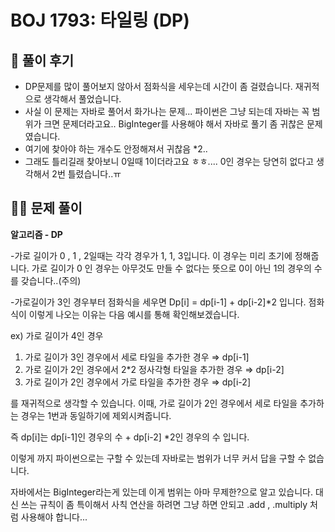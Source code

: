 # BOJ 1793:  타일링 (DP)

## 🌈 풀이 후기

- DP문제를 많이 풀어보지 않아서 점화식을 세우는데 시간이 좀 걸렸습니다. 재귀적으로 생각해서 풀었습니다.
- 사실 이 문제는 자바로 풀어서 화가나는 문제... 파이썬은 그냥 되는데 자바는 꼭 범위가 크면 문제더라고요.. BigInteger를 사용해야 해서 자바로 풀기 좀 귀찮은 문제였습니다.
- 여기에 찾아야 하는 개수도 안정해져서 귀찮음 *2..
- 그래도 틀리길래 찾아보니 0일때 1이더라고요 ㅎㅎ.... 0인 경우는 당연히 없다고 생각해서 2번 틀렸습니다..ㅠ

## 👩‍🏫 문제 풀이

**알고리즘 - DP** 

-가로 길이가 0 , 1 , 2일때는 각각 경우가 1, 1, 3입니다. 이 경우는 미리 초기에 정해줍니다. 
  가로 길이가 0 인 경우는 아무것도 만들 수 없다는 뜻으로 0이 아닌 1의 경우의 수를 갖습니다..(주의)

-가로길이가 3인 경우부터 점화식을 세우면 Dp[i] = dp[i-1] + dp[i-2]*2 입니다.
   점화식이 이렇게 나오는 이유는 다음 예시를 통해 확인해보겠습니다.

ex) 가로 길이가 4인 경우

1. 가로 길이가 3인 경우에서 세로 타일을 추가한 경우 ⇒ dp[i-1] 
2. 가로 길이가 2인 경우에서 2*2 정사각형 타일을 추가한 경우 ⇒ dp[i-2]
3. 가로 길이가 2인 경우에서 가로 타일을 추가한 경우 ⇒ dp[i-2] 

를 재귀적으로 생각할 수 있습니다. 이때, 가로 길이가 2인 경우에서 세로 타일을 추가하는 경우는 1번과 동일하기에 제외시켜줍니다.

즉 dp[i]는 dp[i-1]인 경우의 수 + dp[i-2] *2인 경우의 수 입니다.

이렇게 까지 파이썬으로는 구할 수 있는데 자바로는 범위가 너무 커서 답을 구할 수 없습니다. 

자바에서는 BigInteger라는게 있는데 이게 범위는 아마 무제한?으로 알고 있습니다. 대신 쓰는 규칙이 좀 특이해서  사칙 연산을 하려면 그냥 하면 안되고 .add , .multiply 처럼 사용해야 합니다... 

 
